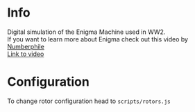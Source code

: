 # Info
Digital simulation of the Enigma Machine used in WW2. <br>
If you want to learn more about Enigma check out this video by <a href = "https://www.numberphile.com/">Numberphile</a>   
<a href = "https://www.youtube.com/watch?v=G2_Q9FoD-oQ">Link to video</a>
# Configuration
To change rotor configuration head to `scripts/rotors.js`